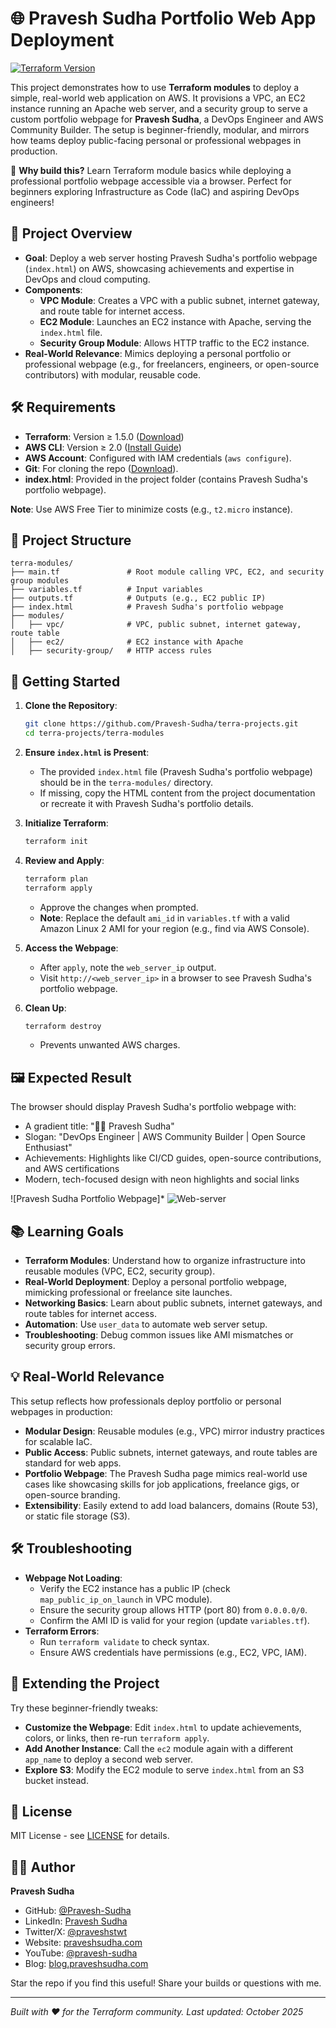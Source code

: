 # 🌐 Pravesh Sudha Portfolio Web App Deployment

[![Terraform Version](https://img.shields.io/badge/Terraform-%3E%3D%201.5.0-blue?logo=terraform)](https://www.terraform.io/)

This project demonstrates how to use **Terraform modules** to deploy a simple, real-world web application on AWS. It provisions a VPC, an EC2 instance running an Apache web server, and a security group to serve a custom portfolio webpage for **Pravesh Sudha**, a DevOps Engineer and AWS Community Builder. The setup is beginner-friendly, modular, and mirrors how teams deploy public-facing personal or professional webpages in production.

🚀 **Why build this?** Learn Terraform module basics while deploying a professional portfolio webpage accessible via a browser. Perfect for beginners exploring Infrastructure as Code (IaC) and aspiring DevOps engineers!

## 📂 Project Overview

- **Goal**: Deploy a web server hosting Pravesh Sudha's portfolio webpage (`index.html`) on AWS, showcasing achievements and expertise in DevOps and cloud computing.
- **Components**:
  - **VPC Module**: Creates a VPC with a public subnet, internet gateway, and route table for internet access.
  - **EC2 Module**: Launches an EC2 instance with Apache, serving the `index.html` file.
  - **Security Group Module**: Allows HTTP traffic to the EC2 instance.
- **Real-World Relevance**: Mimics deploying a personal portfolio or professional webpage (e.g., for freelancers, engineers, or open-source contributors) with modular, reusable code.

## 🛠️ Requirements

- **Terraform**: Version ≥ 1.5.0 ([Download](https://www.terraform.io/downloads))
- **AWS CLI**: Version ≥ 2.0 ([Install Guide](https://docs.aws.amazon.com/cli/latest/userguide/getting-started-install.html))
- **AWS Account**: Configured with IAM credentials (`aws configure`).
- **Git**: For cloning the repo ([Download](https://git-scm.com/downloads)).
- **index.html**: Provided in the project folder (contains Pravesh Sudha's portfolio webpage).

**Note**: Use AWS Free Tier to minimize costs (e.g., `t2.micro` instance).

## 📂 Project Structure

```
terra-modules/
├── main.tf               # Root module calling VPC, EC2, and security group modules
├── variables.tf          # Input variables
├── outputs.tf            # Outputs (e.g., EC2 public IP)
├── index.html            # Pravesh Sudha's portfolio webpage
├── modules/
│   ├── vpc/              # VPC, public subnet, internet gateway, route table
│   ├── ec2/              # EC2 instance with Apache
│   ├── security-group/   # HTTP access rules
```

## 🚀 Getting Started

1. **Clone the Repository**:
   ```bash
   git clone https://github.com/Pravesh-Sudha/terra-projects.git
   cd terra-projects/terra-modules
   ```

2. **Ensure `index.html` is Present**:
   - The provided `index.html` file (Pravesh Sudha's portfolio webpage) should be in the `terra-modules/` directory.
   - If missing, copy the HTML content from the project documentation or recreate it with Pravesh Sudha's portfolio details.

3. **Initialize Terraform**:
   ```bash
   terraform init
   ```

4. **Review and Apply**:
   ```bash
   terraform plan
   terraform apply
   ```
   - Approve the changes when prompted.
   - **Note**: Replace the default `ami_id` in `variables.tf` with a valid Amazon Linux 2 AMI for your region (e.g., find via AWS Console).

5. **Access the Webpage**:
   - After `apply`, note the `web_server_ip` output.
   - Visit `http://<web_server_ip>` in a browser to see Pravesh Sudha's portfolio webpage.

6. **Clean Up**:
   ```bash
   terraform destroy
   ```
   - Prevents unwanted AWS charges.

## 🖼️ Expected Result

The browser should display Pravesh Sudha's portfolio webpage with:
- A gradient title: "👨‍💻 Pravesh Sudha"
- Slogan: "DevOps Engineer | AWS Community Builder | Open Source Enthusiast"
- Achievements: Highlights like CI/CD guides, open-source contributions, and AWS certifications
- Modern, tech-focused design with neon highlights and social links

![Pravesh Sudha Portfolio Webpage]*
![Web-server](result.png)

## 📚 Learning Goals

- **Terraform Modules**: Understand how to organize infrastructure into reusable modules (VPC, EC2, security group).
- **Real-World Deployment**: Deploy a personal portfolio webpage, mimicking professional or freelance site launches.
- **Networking Basics**: Learn about public subnets, internet gateways, and route tables for internet access.
- **Automation**: Use `user_data` to automate web server setup.
- **Troubleshooting**: Debug common issues like AMI mismatches or security group errors.

## 💡 Real-World Relevance

This setup reflects how professionals deploy portfolio or personal webpages in production:
- **Modular Design**: Reusable modules (e.g., VPC) mirror industry practices for scalable IaC.
- **Public Access**: Public subnets, internet gateways, and route tables are standard for web apps.
- **Portfolio Webpage**: The Pravesh Sudha page mimics real-world use cases like showcasing skills for job applications, freelance gigs, or open-source branding.
- **Extensibility**: Easily extend to add load balancers, domains (Route 53), or static file storage (S3).

## 🛠️ Troubleshooting

- **Webpage Not Loading**:
  - Verify the EC2 instance has a public IP (check `map_public_ip_on_launch` in VPC module).
  - Ensure the security group allows HTTP (port 80) from `0.0.0.0/0`.
  - Confirm the AMI ID is valid for your region (update `variables.tf`).
- **Terraform Errors**:
  - Run `terraform validate` to check syntax.
  - Ensure AWS credentials have permissions (e.g., EC2, VPC, IAM).

## 🔧 Extending the Project

Try these beginner-friendly tweaks:
- **Customize the Webpage**: Edit `index.html` to update achievements, colors, or links, then re-run `terraform apply`.
- **Add Another Instance**: Call the `ec2` module again with a different `app_name` to deploy a second web server.
- **Explore S3**: Modify the EC2 module to serve `index.html` from an S3 bucket instead.

## 📄 License

MIT License - see [LICENSE](../LICENSE) for details.

## 👨‍💻 Author

**Pravesh Sudha**  
- GitHub: [@Pravesh-Sudha](https://github.com/Pravesh-Sudha)
- LinkedIn: [Pravesh Sudha](https://www.linkedin.com/in/pravesh-sudha-82a37422a/)
- Twitter/X: [@praveshstwt](https://twitter.com/praveshstwt)
- Website: [praveshsudha.com](https://praveshsudha.com/)
- YouTube: [@pravesh-sudha](https://www.youtube.com/@pravesh-sudha)
- Blog: [blog.praveshsudha.com](https://blog.praveshsudha.com/)

Star the repo if you find this useful! Share your builds or questions with me.

---

*Built with ❤️ for the Terraform community. Last updated: October 2025*

